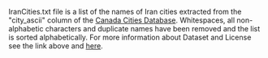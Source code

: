 IranCities.txt file is a list of the names of Iran cities extracted from the "city_ascii" column of the [Canada Cities Database](https://simplemaps.com/data/canada-cities). Whitespaces, all non-alphabetic characters and duplicate names have been removed and the list is sorted alphabetically. For more information about Dataset and License see the link above and [here](https://github.com/ShellBaz/Datasets/tree/main/Cities/WorldCities/simplemapsList).
